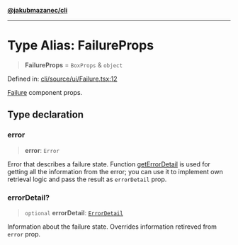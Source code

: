 [**@jakubmazanec/cli**](../README.md)

---

# Type Alias: FailureProps

> **FailureProps** = `BoxProps` & `object`

Defined in:
[cli/source/ui/Failure.tsx:12](https://github.com/jakubmazanec/tools/blob/6fe16df773d5da14c29261ea934e72b3f99fabb7/packages/cli/source/ui/Failure.tsx#L12)

[Failure](../functions/Failure.md) component props.

## Type declaration

### error

> **error**: `Error`

Error that describes a failure state. Function [getErrorDetail](../functions/getErrorDetail.md) is
used for getting all the information from the error; you can use it to implement own retrieval logic
and pass the result as `errorDetail` prop.

### errorDetail?

> `optional` **errorDetail**: [`ErrorDetail`](ErrorDetail.md)

Information about the failure state. Overrides information retireved from `error` prop.
